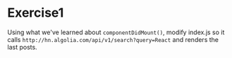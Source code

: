 # Exercise1

Using what we've learned about `componentDidMount()`, modify index.js
so it calls `http://hn.algolia.com/api/v1/search?query=React` and
renders the last posts.
